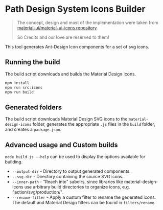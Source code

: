 # Path Design System Icons Builder

> The concept, design and most of the implementation were taken from [material-ui/material-ui-icons repository](https://github.com/mui-org/material-ui/tree/master/packages/material-ui-icons).
>
> So Credits and our love are reserved to them! 

This tool generates Ant-Design Icon components for a set of svg icons.

## Running the build

The build script downloads and builds the Material Design Icons.

```sh
npm install
npm run src:icons
npm run build
```

## Generated folders

The build script downloads Material Design SVG icons to the `material-design-icons` folder,
generates the appropriate `.js` files in the `build` folder, and creates a `package.json`.

## Advanced usage and Custom builds

`node build.js --help` can be used to display the options available for building.

* `--output-dir` - Directory to output generated components.
* `--svg-dir` - Directory containing the source SVG icons.
* `--inner-path` - "Reach into" subdirs, since libraries like material-design-icons
  use arbitrary build directories to organize icons, e.g. "action/svg/production/".
* `--rename-filter`  - Apply a custom filter to rename the generated icons.
  The default and Material Design filters can be found in `filters/rename`.

